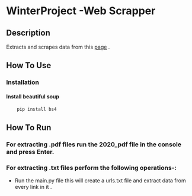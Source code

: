 # WinterProject -Web Scrapper

## Description

Extracts and scrapes data from this [page](http://www.commonlii.org/resources/221.html) .

## How To Use

### Installation

#### Install beautiful soup

```html
    pip install bs4
```
## How To Run 

### For extracting .pdf files run the 2020_pdf file in the console and press Enter.
### For extracting .txt files perform the following operations-:
  * Run the main.py file  this will create a urls.txt file and  extract data from every link in it .
  

